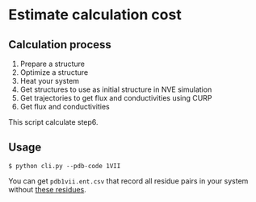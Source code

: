 # Estimate calculation cost

## Calculation process

1. Prepare a structure
2. Optimize a structure
3. Heat your system
4. Get structures to use as initial structure in NVE simulation
5. Get trajectories to get flux and conductivities using CURP
6. Get flux and conductivities

This script calculate step6.

## Usage

```
$ python cli.py --pdb-code 1VII
```

You can get `pdb1vii.ent.csv` that record all residue pairs in your system without [these residues](https://github.com/flat35hd99/estimate_calculation_cost/blob/a9664a7dbc210793e4a6e36ec70c6380b325f098/cli.py#L34).
